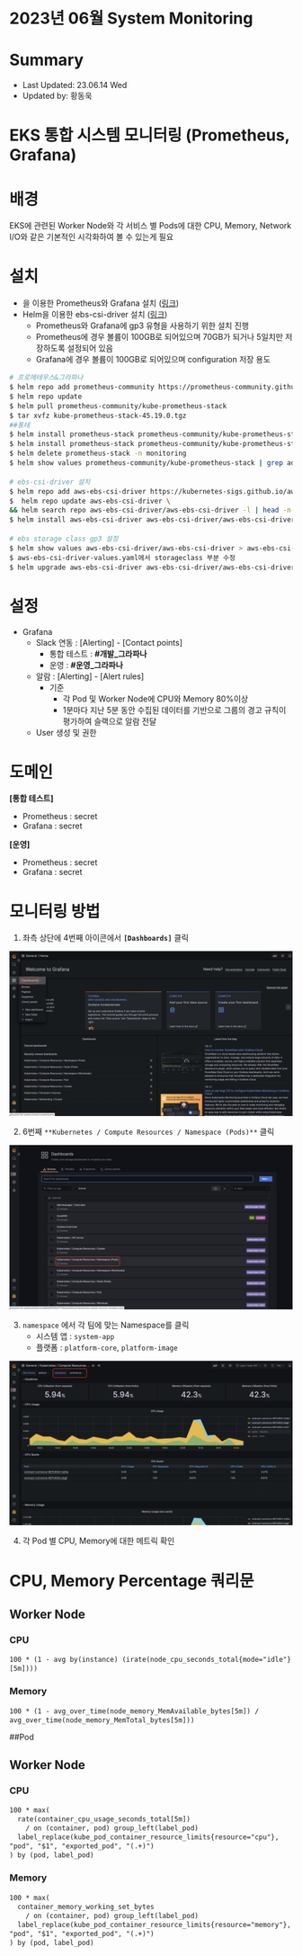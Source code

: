 2023년 06월 System Monitoring
==============================

# Summary
- Last Updated: 23.06.14 Wed
- Updated by: 황동욱

# EKS 통합 시스템 모니터링 (Prometheus, Grafana)

# 배경

EKS에 관련된 Worker Node와 각 서비스 별 Pods에 대한 CPU, Memory, Network I/O와 같은 기본적인 시각화하여 볼 수 있는게 필요

# 설치

- 을 이용한 Prometheus와 Grafana 설치 ([링크](https://prometheus-community.github.io/helm-charts))
- Helm을 이용한 ebs-csi-driver 설치 ([링크](https://kubernetes-sigs.github.io/aws-ebs-csi-driver))
    - Prometheus와 Grafana에 gp3 유형을 사용하기 위한 설치 진행
    - Prometheus에 경우 볼륨이 100GB로 되어있으며 70GB가 되거나 5일치만 저장하도록 설정되어 있음
    - Grafana에 경우 볼륨이 100GB로 되어있으며 configuration 저장 용도

```bash
# 프로메테우스&그라파나
$ helm repo add prometheus-community https://prometheus-community.github.io/helm-charts
$ helm repo update
$ helm pull prometheus-community/kube-prometheus-stack
$ tar xvfz kube-prometheus-stack-45.19.0.tgz
##통테
$ helm install prometheus-stack prometheus-community/kube-prometheus-stack -n monitoring -f monitor-value.yaml --set grafana.adminPassword=secret ##운영
$ helm install prometheus-stack prometheus-community/kube-prometheus-stack -n monitoring -f monitor-value.yaml --set grafana.adminPassword=secret
$ helm delete prometheus-stack -n monitoring
$ helm show values prometheus-community/kube-prometheus-stack | grep adminPassword

# ebs-csi-driver 설치
$ helm repo add aws-ebs-csi-driver https://kubernetes-sigs.github.io/aws-ebs-csi-driver
$  helm repo update aws-ebs-csi-driver \
&& helm search repo aws-ebs-csi-driver/aws-ebs-csi-driver -l | head -n 10
$ helm install aws-ebs-csi-driver aws-ebs-csi-driver/aws-ebs-csi-driver

# ebs storage class gp3 설정
$ helm show values aws-ebs-csi-driver/aws-ebs-csi-driver > aws-ebs-csi-driver-values.yaml
$ aws-ebs-csi-driver-values.yaml에서 storageclass 부분 수정
$ helm upgrade aws-ebs-csi-driver aws-ebs-csi-driver/aws-ebs-csi-driver -n kube-system -f aws-ebs-csi-driver-values.yaml
```

# 설정

- Grafana
    - Slack 연동 : [Alerting] - [Contact points]
        - 통합 테스트 : **#개발_그라파나**
        - 운영 : **#운영_그라파나**
    - 알람 : [Alerting] - [Alert rules]
        - 기준
            - 각 Pod 및 Worker Node에 CPU와 Memory 80%이상
            - 1분마다 지난 5분 동안 수집된 데이터를 기반으로 그룹의 경고 규칙이 평가하여 슬랙으로 알람 전달
    - User 생성 및 권한

# 도메인

**[통합 테스트]**

- Prometheus : secret
- Grafana : secret

**[운영]**

- Prometheus : secret
- Grafana : secret

# 모니터링 방법

1. 좌측 상단에 4번째 아이콘에서 **`[Dashboards]`** 클릭

![grafana_1.png](images/grafana_1.png)

2. 6번째 `**Kubernetes / Compute Resources / Namespace (Pods)**` 클릭

![grafana_2.png](images/grafana_2.png)

3. `namespace` 에서 각 팀에 맞는 Namespace를 클릭
    - 시스템 앱 : `system-app`
    - 플랫폼 : `platform-core`, `platform-image`

![grafana_3.png](images/grafana_3.png)

4. 각 Pod 별 CPU, Memory에 대한 메트릭 확인

# CPU, Memory Percentage 쿼리문

## Worker Node

### CPU
```
100 * (1 - avg by(instance) (irate(node_cpu_seconds_total{mode="idle"}[5m])))
```

### Memory
```
100 * (1 - avg_over_time(node_memory_MemAvailable_bytes[5m]) / avg_over_time(node_memory_MemTotal_bytes[5m]))
```

##Pod

## Worker Node

### CPU
```
100 * max(
  rate(container_cpu_usage_seconds_total[5m])
    / on (container, pod) group_left(label_pod)
  label_replace(kube_pod_container_resource_limits{resource="cpu"}, "pod", "$1", "exported_pod", "(.+)")
) by (pod, label_pod)
```

### Memory
```
100 * max(
  container_memory_working_set_bytes
    / on (container, pod) group_left(label_pod)
  label_replace(kube_pod_container_resource_limits{resource="memory"}, "pod", "$1", "exported_pod", "(.+)")
) by (pod, label_pod)
```
